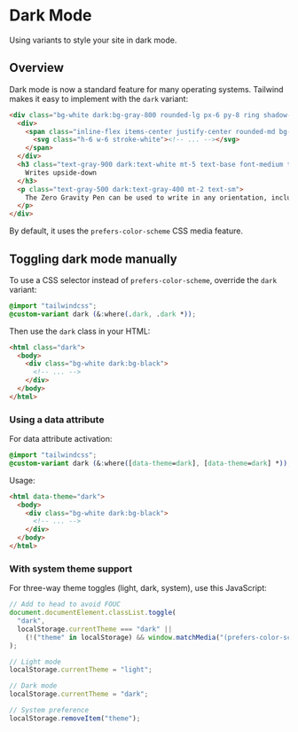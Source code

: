 # Dark Mode

Using variants to style your site in dark mode.

## Overview

Dark mode is now a standard feature for many operating systems. Tailwind makes it easy to implement with the `dark` variant:

```html
<div class="bg-white dark:bg-gray-800 rounded-lg px-6 py-8 ring shadow-xl ring-gray-900/5">
  <div>
    <span class="inline-flex items-center justify-center rounded-md bg-indigo-500 p-2 shadow-lg">
      <svg class="h-6 w-6 stroke-white"><!-- ... --></svg>
    </span>
  </div>
  <h3 class="text-gray-900 dark:text-white mt-5 text-base font-medium tracking-tight">
    Writes upside-down
  </h3>
  <p class="text-gray-500 dark:text-gray-400 mt-2 text-sm">
    The Zero Gravity Pen can be used to write in any orientation, including upside-down. It even works in outer space.
  </p>
</div>
```

By default, it uses the `prefers-color-scheme` CSS media feature.

## Toggling dark mode manually

To use a CSS selector instead of `prefers-color-scheme`, override the `dark` variant:

```css
@import "tailwindcss";
@custom-variant dark (&:where(.dark, .dark *));
```

Then use the `dark` class in your HTML:

```html
<html class="dark">
  <body>
    <div class="bg-white dark:bg-black">
      <!-- ... -->
    </div>
  </body>
</html>
```

### Using a data attribute

For data attribute activation:

```css
@import "tailwindcss";
@custom-variant dark (&:where([data-theme=dark], [data-theme=dark] *));
```

Usage:

```html
<html data-theme="dark">
  <body>
    <div class="bg-white dark:bg-black">
      <!-- ... -->
    </div>
  </body>
</html>
```

### With system theme support

For three-way theme toggles (light, dark, system), use this JavaScript:

```javascript
// Add to head to avoid FOUC
document.documentElement.classList.toggle(
  "dark",
  localStorage.currentTheme === "dark" ||
    (!("theme" in localStorage) && window.matchMedia("(prefers-color-scheme: dark)").matches),
);

// Light mode
localStorage.currentTheme = "light";

// Dark mode
localStorage.currentTheme = "dark";

// System preference
localStorage.removeItem("theme");
```